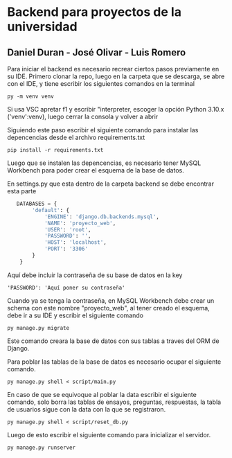 # Backend para proyectos de la universidad
## Daniel Duran - José Olivar - Luis Romero

Para iniciar el backend es necesario recrear ciertos pasos previamente en su IDE.
Primero clonar la repo, luego en la carpeta que se descarga, se abre con el IDE, y tiene escribir los siguientes comandos en la terminal

```py -m venv venv```

Si usa VSC apretar f1 y escribir "interpreter, escoger la opción Python 3.10.x ('venv':venv), luego cerrar la consola y volver a abrir

Siguiendo este paso escribir el siguiente comando para instalar las depencencias desde el archivo requirements.txt

```pip install -r requirements.txt```

Luego que se instalen las depencencias, es necesario tener MySQL Workbench para poder crear el esquema de la base de datos.

En settings.py que esta dentro de la carpeta backend se debe encontrar esta parte

```python
   DATABASES = {
        'default': {
            'ENGINE': 'django.db.backends.mysql',
            'NAME': 'proyecto_web',
            'USER': 'root',
            'PASSWORD': '',
            'HOST': 'localhost',
            'PORT': '3306'
        }
    }
```

Aquí debe incluir la contraseña de su base de datos en la key 

```'PASSWORD': 'Aquí poner su contraseña'``` 

Cuando ya se tenga la contraseña, en MySQL Workbench debe crear un schema con este nombre "proyecto_web", al tener creado el esquema, debe ir a su IDE y escribir el siguiente comando

```py manage.py migrate```

Este comando creara la base de datos con sus tablas a traves del ORM de Django.

Para poblar las tablas de la base de datos es necesario ocupar el siguiente comando.

```py manage.py shell < script/main.py```

En caso de que se equivoque al poblar la data escribir el siguiente comando, solo borra las tablas de ensayos, preguntas, respuestas, la tabla de usuarios sigue con la data con la que se registraron.

```py manage.py shell < script/reset_db.py```

Luego de esto escribir el siguiente comando para inicializar el servidor.

```py manage.py runserver```






